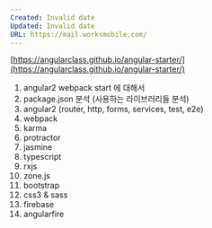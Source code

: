```yaml
---
Created: Invalid date
Updated: Invalid date
URL: https://mail.worksmobile.com/
---
```

[https://angularclass.github.io/angular-starter/](https://angularclass.github.io/angular-starter/)

1. angular2 webpack start 에 대해서
2. package.json 분석 (사용하는 라이브러리들 분석)
3. angular2 (router, http, forms, services, test, e2e)
4. webpack
5. karma
6. protractor
7. jasmine
8. typescript
9. rxjs
10. zone.js
11. bootstrap
12. css3 & sass
13. firebase
14. angularfire